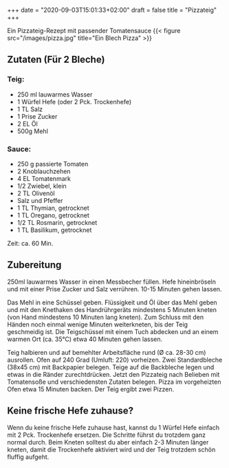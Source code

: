 +++
date = "2020-09-03T15:01:33+02:00"
draft = false
title = "Pizzateig"
+++

Ein Pizzateig-Rezept mit passender Tomatensauce
{{< figure src="/images/pizza.jpg" title="Ein Blech Pizza" >}}

<!--more-->
## Zutaten (Für 2 Bleche)

### Teig:
- 250 ml lauwarmes Wasser
- 1 Würfel Hefe (oder 2 Pck. Trockenhefe)
- 1 TL Salz
- 1 Prise Zucker
- 2 EL Öl
- 500g Mehl

### Sauce:
- 250 g passierte Tomaten
- 2 Knoblauchzehen
- 4 EL Tomatenmark
- 1/2 Zwiebel, klein
- 2 TL Olivenöl
- Salz und Pfeffer
- 1 TL Thymian, getrocknet
- 1 TL Oregano, getrocknet
- 1/2 TL Rosmarin, getrocknet
- 1 TL Basilikum, getrocknet

Zeit: ca. 60 Min.


## Zubereitung
250ml lauwarmes Wasser in einen Messbecher füllen. Hefe hineinbröseln und mit einer Prise Zucker und Salz verrühren. 10-15 Minuten gehen lassen.

Das Mehl in eine Schüssel geben. Flüssigkeit und Öl über das Mehl geben und mit den Knethaken des Handrührgeräts mindestens 5 Minuten kneten (von Hand mindestens 10 Minuten lang kneten). Zum Schluss mit den Händen noch einmal wenige Minuten weiterkneten, bis der Teig geschmeidig ist. Die Teigschüssel mit einem Tuch abdecken und an einem warmen Ort (ca. 35°C) etwa 40 Minuten gehen lassen.

Teig halbieren und auf bemehlter Arbeitsfläche rund (Ø ca. 28-30 cm)  ausrollen. Ofen auf 240 Grad (Umluft: 220) vorheizen. Zwei Standardbleche (38x45 cm) mit Backpapier belegen. Teige auf die Backbleche legen und etwas in die Ränder zurechtdrücken. Jetzt den Pizzateig nach Belieben mit Tomatensoße und verschiedensten Zutaten belegen. Pizza im vorgeheizten Ofen etwa 15 Minuten backen. Der Teig ergibt zwei Pizzen.

## Keine frische Hefe zuhause?
Wenn du keine frische Hefe zuhause hast, kannst du 1 Würfel Hefe einfach mit 2 Pck. Trockenhefe ersetzen. Die Schritte führst du trotzdem ganz normal durch. Beim Kneten solltest du aber einfach 2-3 Minuten länger kneten, damit die Trockenhefe aktiviert wird und der Teig trotzdem schön fluffig aufgeht.